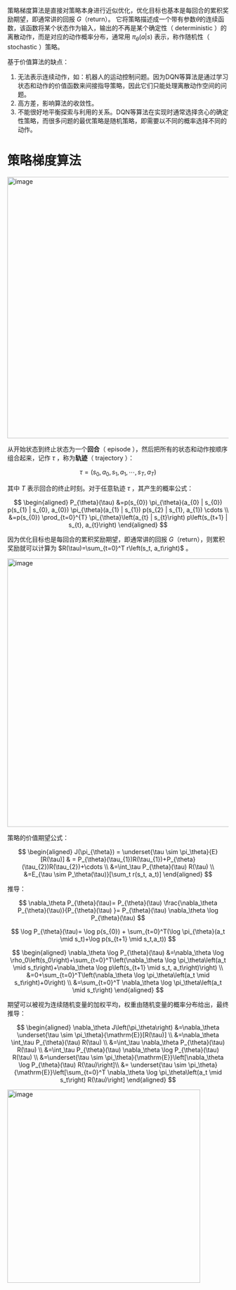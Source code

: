 策略梯度算法是直接对策略本身进行近似优化，优化目标也基本是每回合的累积奖励期望，即通常讲的回报 $G$（return）。 它将策略描述成一个带有参数$\theta$的连续函数，该函数将某个状态作为输入，输出的不再是某个确定性（ $\text{deterministic}$ ）的离散动作，而是对应的动作概率分布，通常用 $\pi_{\theta}(a|s)$ 表示，称作随机性（ $\text{stochastic}$ ）策略。

基于价值算法的缺点：
1. 无法表示连续动作，如：机器人的运动控制问题。因为DQN等算法是通过学习状态和动作的价值函数来间接指导策略，因此它们只能处理离散动作空间的问题。
2. 高方差，影响算法的收敛性。
3. 不能很好地平衡探索与利用的关系。DQN等算法在实现时通常选择贪心的确定性策略，而很多问题的最优策略是随机策略，即需要以不同的概率选择不同的动作。

# 策略梯度算法

<img width="594" alt="image" src="https://github.com/superkong001/learning_in_datawhale/assets/37318654/db90d957-b21f-44b7-a00d-710c41e13a85">

从开始状态到终止状态为一个**回合**（ $\text{episode}$ ），然后把所有的状态和动作按顺序组合起来，记作 $\tau$ ，称为**轨迹**（ $\text{trajectory}$ ）：

$$
\tau=\left(s_0, a_0, s_1, a_1, \cdots, s_T, a_T\right)
$$

其中 $T$ 表示回合的终止时刻。对于任意轨迹 $\tau$ ，其产生的概率公式：

$$
\begin{aligned}
P_{\theta}(\tau)
&=p(s_{0}) \pi_{\theta}(a_{0} | s_{0}) p(s_{1} | s_{0}, a_{0}) \pi_{\theta}(a_{1} | s_{1}) p(s_{2} | s_{1}, a_{1}) \cdots \\
&=p(s_{0}) \prod_{t=0}^{T} \pi_{\theta}\left(a_{t} | s_{t}\right) p\left(s_{t+1} | s_{t}, a_{t}\right)
\end{aligned}
$$

因为优化目标也是每回合的累积奖励期望，即通常讲的回报 $G$（return），则累积奖励就可以计算为 $R(\tau)=\sum_{t=0}^T r\left(s_t, a_t\right)$ 。

<img width="610" alt="image" src="https://github.com/superkong001/learning_in_datawhale/assets/37318654/528280cb-e8d8-4805-b143-b6c41aee999d">

策略的价值期望公式：

$$
\begin{aligned}
J(\pi_{\theta}) = \underset{\tau \sim \pi_\theta}{E}[R(\tau)] 
& = P_{\theta}(\tau_{1})R(\tau_{1})+P_{\theta}(\tau_{2})R(\tau_{2})+\cdots \\
&=\int_\tau P_{\theta}(\tau) R(\tau) \\ 
&=E_{\tau \sim P_\theta(\tau)}[\sum_t r(s_t, a_t)] 
\end{aligned}
$$

推导：

$$
\nabla_\theta P_{\theta}(\tau)= P_{\theta}(\tau) \frac{\nabla_\theta P_{\theta}(\tau)}{P_{\theta}(\tau) }= P_{\theta}(\tau) \nabla_\theta \log P_{\theta}(\tau)
$$

$$
\log P_{\theta}(\tau)= \log p(s_{0})  +  \sum_{t=0}^T(\log \pi_{\theta}(a_t \mid s_t)+\log p(s_{t+1} \mid s_t,a_t))
$$

$$
\begin{aligned}
\nabla_\theta \log P_{\theta}(\tau) &=\nabla_\theta \log \rho_0\left(s_0\right)+\sum_{t=0}^T\left(\nabla_\theta \log \pi_\theta\left(a_t \mid s_t\right)+\nabla_\theta \log p\left(s_{t+1} \mid s_t, a_t\right)\right) \\
&=0+\sum_{t=0}^T\left(\nabla_\theta \log \pi_\theta\left(a_t \mid s_t\right)+0\right) \\
&=\sum_{t=0}^T \nabla_\theta \log \pi_\theta\left(a_t \mid s_t\right)
\end{aligned}
$$

期望可以被视为连续随机变量的加权平均，权重由随机变量的概率分布给出，最终推导：

$$
\begin{aligned}
\nabla_\theta J\left(\pi_\theta\right) &=\nabla_\theta \underset{\tau \sim \pi_\theta}{\mathrm{E}}[R(\tau)] \\
&=\nabla_\theta \int_\tau P_{\theta}(\tau) R(\tau) \\
&=\int_\tau \nabla_\theta P_{\theta}(\tau) R(\tau) \\
&=\int_\tau P_{\theta}(\tau) \nabla_\theta \log P_{\theta}(\tau) R(\tau) \\
&=\underset{\tau \sim \pi_\theta}{\mathrm{E}}\left[\nabla_\theta \log P_{\theta}(\tau) R(\tau)\right]\\
&= \underset{\tau \sim \pi_\theta}{\mathrm{E}}\left[\sum_{t=0}^T \nabla_\theta \log \pi_\theta\left(a_t \mid s_t\right) R(\tau)\right]
\end{aligned}
$$

<img width="439" alt="image" src="https://github.com/superkong001/learning_in_datawhale/assets/37318654/85c5974d-3160-42c2-86a1-4f5b9f3bb805">



